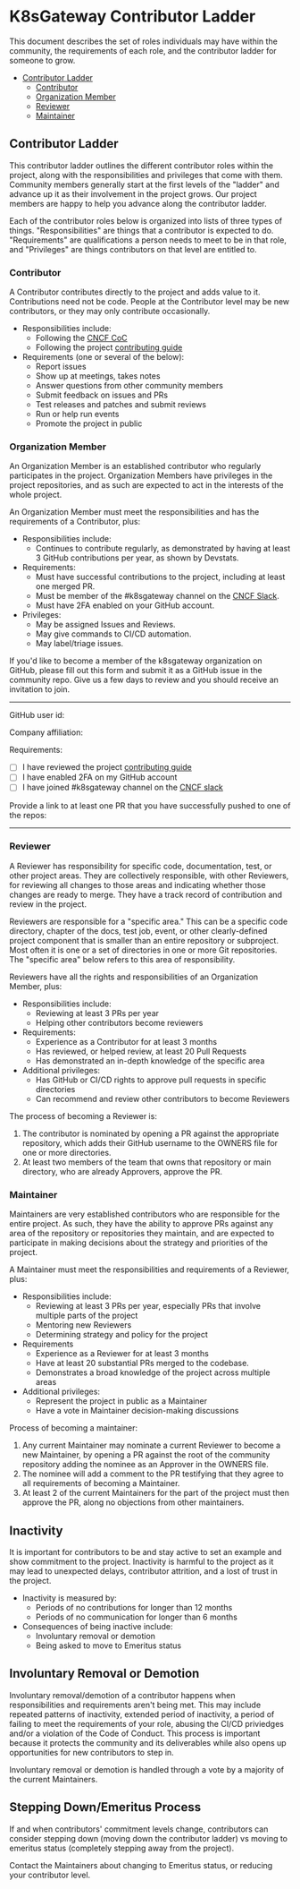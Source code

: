 # K8sGateway Contributor Ladder

This document describes the set of roles individuals may have within the community, the requirements of each role, and the contributor ladder for someone to grow.

* [Contributor Ladder](#contributor-ladder)
    * [Contributor](#contributor)
    * [Organization Member](#organization-member)
    * [Reviewer](#reviewer)
    * [Maintainer](#maintainer)

## Contributor Ladder

This contributor ladder outlines the different contributor roles within the project, along with the responsibilities and privileges that come with them. Community members generally start at the first levels of the "ladder" and advance up it as their involvement in the project grows.  Our project members are happy to help you advance along the contributor ladder.

Each of the contributor roles below is organized into lists of three types of things. "Responsibilities" are things that a contributor is expected to do. "Requirements" are qualifications a person needs to meet to be in that role, and "Privileges" are things contributors on that level are entitled to.

### Contributor

A Contributor contributes directly to the project and adds value to it. Contributions need not be code. People at the Contributor level may be new contributors, or they may only contribute occasionally.

* Responsibilities include:
    * Following the [CNCF CoC](https://github.com/cncf/foundation/blob/main/code-of-conduct.md)
    * Following the project [contributing guide](CONTRIBUTING.md)
* Requirements (one or several of the below):
    * Report issues
    * Show up at meetings, takes notes
    * Answer questions from other community members
    * Submit feedback on issues and PRs
    * Test releases and patches and submit reviews
    * Run or help run events
    * Promote the project in public

### Organization Member

An Organization Member is an established contributor who regularly participates in the project. Organization Members have privileges in the project repositories, and as such are expected to act in the interests of the whole project.

An Organization Member must meet the responsibilities and has the requirements of a Contributor, plus:

* Responsibilities include:
    * Continues to contribute regularly, as demonstrated by having at least 3 GitHub contributions per year, as shown by Devstats.
* Requirements:
    * Must have successful contributions to the project, including at least one merged PR.
    * Must be member of the #k8sgateway channel on the [CNCF Slack](https://slack.cncf.io).
    * Must have 2FA enabled on your GitHub account.
* Privileges:
    * May be assigned Issues and Reviews.
    * May give commands to CI/CD automation.
    * May label/triage issues.

If you'd like to become a member of the k8sgateway organization on GitHub, please fill out this form and submit it as a GitHub issue in the community repo. Give us a few days to review and you should receive an invitation to join.

----------------------
GitHub user id:

Company affiliation:

Requirements:

- [ ] I have reviewed the project [contributing guide](CONTRIBUTING.md)
- [ ] I have enabled 2FA on my GitHub account
- [ ] I have joined #k8sgateway channel on the [CNCF slack](https://slack.cncf.io)

Provide a link to at least one PR that you have successfully pushed to one
of the repos:

----------------------

### Reviewer

A Reviewer has responsibility for specific code, documentation, test, or other project areas. They are collectively responsible, with other Reviewers, for reviewing all changes to those areas and indicating whether those changes are ready to merge. They have a track record of contribution and review in the project.

Reviewers are responsible for a "specific area." This can be a specific code directory, chapter of the docs, test job, event, or other clearly-defined project component that is smaller than an entire repository or subproject. Most often it is one or a set of directories in one or more Git repositories. The "specific area" below refers to this area of responsibility.

Reviewers have all the rights and responsibilities of an Organization Member, plus:

* Responsibilities include:
    * Reviewing at least 3 PRs per year
    * Helping other contributors become reviewers
* Requirements:
    * Experience as a Contributor for at least 3 months
    * Has reviewed, or helped review, at least 20 Pull Requests
    * Has demonstrated an in-depth knowledge of the specific area
* Additional privileges:
    * Has GitHub or CI/CD rights to approve pull requests in specific directories
    * Can recommend and review other contributors to become Reviewers

The process of becoming a Reviewer is:
1. The contributor is nominated by opening a PR against the appropriate repository, which adds their GitHub username to the OWNERS file for one or more directories.
2. At least two members of the team that owns that repository or main directory, who are already Approvers, approve the PR.


### Maintainer

Maintainers are very established contributors who are responsible for the entire project. As such, they have the ability to approve PRs against any area of the repository or repositories they maintain, and are expected to participate in making decisions about the strategy and priorities of the project.

A Maintainer must meet the responsibilities and requirements of a Reviewer, plus:

* Responsibilities include:
    * Reviewing at least 3 PRs per year, especially PRs that involve multiple parts of the project
    * Mentoring new Reviewers
    * Determining strategy and policy for the project
* Requirements
    * Experience as a Reviewer for at least 3 months
    * Have at least 20 substantial PRs merged to the codebase.
    * Demonstrates a broad knowledge of the project across multiple areas
* Additional privileges:
    * Represent the project in public as a Maintainer
    * Have a vote in Maintainer decision-making discussions
    
Process of becoming a maintainer:
1. Any current Maintainer may nominate a current Reviewer to become a new Maintainer, by opening a PR against the root of the community repository adding the nominee as an Approver in the OWNERS file.
2. The nominee will add a comment to the PR testifying that they agree to all requirements of becoming a Maintainer.
3. At least 2 of the current Maintainers for the part of the project must then approve the PR, along no objections from other maintainers.

## Inactivity

It is important for contributors to be and stay active to set an example and show commitment to the project. Inactivity is harmful to the project as it may lead to unexpected delays, contributor attrition, and a lost of trust in the project.

* Inactivity is measured by:
    * Periods of no contributions for longer than 12 months
    * Periods of no communication for longer than 6 months
* Consequences of being inactive include:
    * Involuntary removal or demotion
    * Being asked to move to Emeritus status

## Involuntary Removal or Demotion

Involuntary removal/demotion of a contributor happens when responsibilities and requirements aren't being met. This may include repeated patterns of inactivity, extended period of inactivity, a period of failing to meet the requirements of your role, abusing the CI/CD priviedges and/or a violation of the Code of Conduct. This process is important because it protects the community and its deliverables while also opens up opportunities for new contributors to step in.

Involuntary removal or demotion is handled through a vote by a majority of the current Maintainers.

## Stepping Down/Emeritus Process

If and when contributors' commitment levels change, contributors can consider stepping down (moving down the contributor ladder) vs moving to emeritus status (completely stepping away from the project).

Contact the Maintainers about changing to Emeritus status, or reducing your contributor level.
